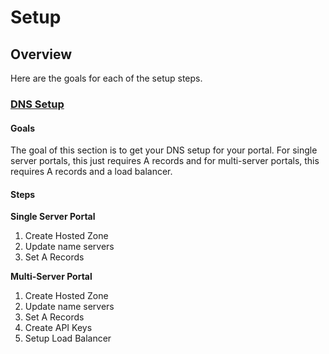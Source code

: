 # Setup

## Overview

Here are the goals for each of the setup steps.

### [DNS Setup](dns-setup.md)

#### Goals

The goal of this section is to get your DNS setup for your portal. For single server portals, this just requires A records and for multi-server portals, this requires A records and a load balancer.

#### Steps

**Single Server Portal**

1. Create Hosted Zone
2. Update name servers
3. Set A Records

**Multi-Server Portal**

1. Create Hosted Zone
2. Update name servers
3. Set A Records
4. Create API Keys
5. Setup Load Balancer

###

